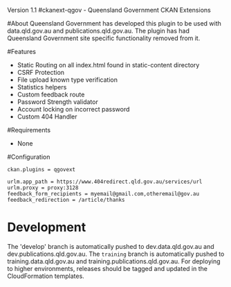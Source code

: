 Version 1.1
#ckanext-qgov - Queensland Government CKAN Extensions


#About
Queensland Government has developed this plugin to be used with data.qld.gov.au and publications.qld.gov.au. The plugin has had Queensland Government site specific functionality removed from it.

#Features
* Static Routing on all index.html found in static-content directory
* CSRF Protection
* File upload known type verification
* Statistics helpers
* Custom feedback route
* Password Strength validator
* Account locking on incorrect password
* Custom 404 Handler

#Requirements
* None

#Configuration
```
ckan.plugins = qgovext

urlm.app_path = https://www.404redirect.qld.gov.au/services/url
urlm.proxy = proxy:3128
feedback_form_recipients = myemail@gmail.com,otheremail@gov.au
feedback_redirection = /article/thanks

```

# Development

The 'develop' branch is automatically pushed to dev.data.qld.gov.au and dev.publications.qld.gov.au.
The `training` branch is automatically pushed to training.data.qld.gov.au and training.publications.qld.gov.au.
For deploying to higher environments, releases should be tagged and updated in the CloudFormation templates.
